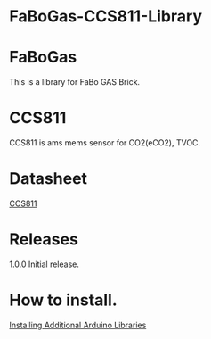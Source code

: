 # FaBoGas-CCS811-Library


# FaBoGas

This is a library for FaBo GAS Brick.

# CCS811

CCS811 is ams mems sensor for CO2(eCO2), TVOC.

# Datasheet

[CCS811](https://ams.com/documents/20143/36005/CCS811_DS000459_6-00.pdf/c7091525-c7e5-37ac-eedb-b6c6828b0dcf)

# Releases

1.0.0 Initial release.

# How to install.

[Installing Additional Arduino Libraries](https://www.arduino.cc/en/Guide/Libraries#toc3)
